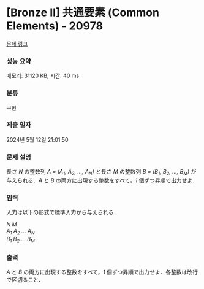 # [Bronze II] 共通要素 (Common Elements) - 20978 

[문제 링크](https://www.acmicpc.net/problem/20978) 

### 성능 요약

메모리: 31120 KB, 시간: 40 ms

### 분류

구현

### 제출 일자

2024년 5월 12일 21:01:50

### 문제 설명

<p>長さ <var>N</var> の整数列 <var>A = (A<sub>1</sub>, A<sub>2</sub>, ..., A<sub>N</sub>)</var> と長さ <var>M</var> の整数列 <var>B = (B<sub>1</sub>, B<sub>2</sub>, ..., B<sub>M</sub>)</var> が与えられる．<var>A</var> と <var>B</var> の両方に出現する整数をすべて，<var>1</var> 個ずつ昇順で出力せよ．</p>

### 입력 

 <p>入力は以下の形式で標準入力から与えられる．</p>

<p><var>N</var> <var>M</var><br>
<var>A<sub>1</sub></var> <var>A<sub>2</sub></var> <var>...</var> <var>A<sub>N</sub></var><br>
<var>B<sub>1</sub></var> <var>B<sub>2</sub></var> <var>...</var> <var>B<sub>M</sub></var></p>

### 출력 

 <p><var>A</var> と <var>B</var> の両方に出現する整数をすべて，<var>1</var> 個ずつ昇順で出力せよ．各整数は改行で区切ること．</p>

